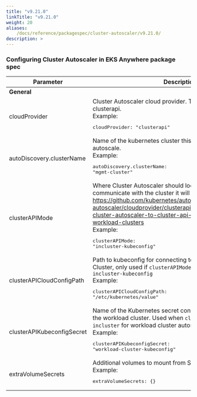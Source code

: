 ```yaml
---
title: "v9.21.0"
linkTitle: "v9.21.0"
weight: 20
aliases:
    /docs/reference/packagespec/cluster-autoscaler/v9.21.0/
description: >
---
```


### Configuring Cluster Autoscaler in EKS Anywhere package spec

| Parameter | Description | Default |
|---|---|---|
|**General**|||
| cloudProvider | Cluster Autoscaler cloud provider. This should always be clusterapi. <br/>Example:<br/> <pre>cloudProvider: "clusterapi"</pre>| "clusterapi"
| autoDiscovery.clusterName | Name of the kubernetes cluster this autoscaler package should autoscale. <br/>Example:<br/> <pre>autoDiscovery.clusterName: "mgmt-cluster"</pre>| false
| clusterAPIMode | Where Cluster Autoscaler should look for a kubeconfig to communicate with the cluster it will manage. See https://github.com/kubernetes/autoscaler/blob/master/cluster-autoscaler/cloudprovider/clusterapi/README.md#connecting-cluster-autoscaler-to-cluster-api-management-and-workload-clusters <br/>Example:<br/> <pre>clusterAPIMode: "incluster-kubeconfig"</pre>| "incluster-incluster"
| clusterAPICloudConfigPath | Path to kubeconfig for connecting to Cluster API Management Cluster, only used if `clusterAPIMode=kubeconfig-kubeconfig or incluster-kubeconfig` <br/>Example:<br/> <pre>clusterAPICloudConfigPath: "/etc/kubernetes/value"</pre>| "/etc/kubernetes/mgmt-kubeconfig"
| clusterAPIKubeconfigSecret | Name of the Kubernetes secret containing the kubeconfig for the workload cluster. Used when `clusterAPIMode=kubeconfig-incluster` for workload cluster autoscaling. <br/>Example:<br/> <pre>clusterAPIKubeconfigSecret: "workload-cluster-kubeconfig"</pre>| ""
| extraVolumeSecrets | Additional volumes to mount from Secrets. <br/>Example:<br/> <pre>extraVolumeSecrets: {}</pre>| {}
